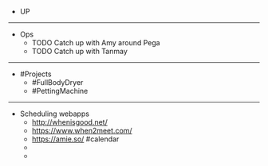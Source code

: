 - UP
- ---
- Ops
	- TODO Catch up with Amy around Pega
	- TODO Catch up with Tanmay
- ---
- #Projects
	- #FullBodyDryer
	- #PettingMachine
- ---
- Scheduling webapps
	- http://whenisgood.net/
	- https://www.when2meet.com/
	- https://amie.so/ #calendar
	-
	-